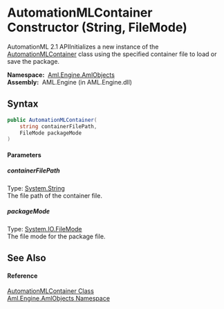 AutomationMLContainer Constructor (String, FileMode)
====================================================
AutomationML 2.1 APIInitializes a new instance of the [AutomationMLContainer][1] class using the specified container file to load or save the package.

  **Namespace:**  [Aml.Engine.AmlObjects][2]  
  **Assembly:**  AML.Engine (in AML.Engine.dll)

Syntax
------

```csharp
public AutomationMLContainer(
	string containerFilePath,
	FileMode packageMode
)
```

#### Parameters

##### *containerFilePath*
Type: [System.String][3]  
 The file path of the container file.

##### *packageMode*
Type: [System.IO.FileMode][4]  
 The file mode for the package file.


See Also
--------

#### Reference
[AutomationMLContainer Class][1]  
[Aml.Engine.AmlObjects Namespace][2]  

[1]: README.md
[2]: ../README.md
[3]: https://docs.microsoft.com/dotnet/api/system.string
[4]: https://docs.microsoft.com/dotnet/api/system.io.filemode
[5]: https://www.automationml.org
[6]: ../../icons/logoShade.png